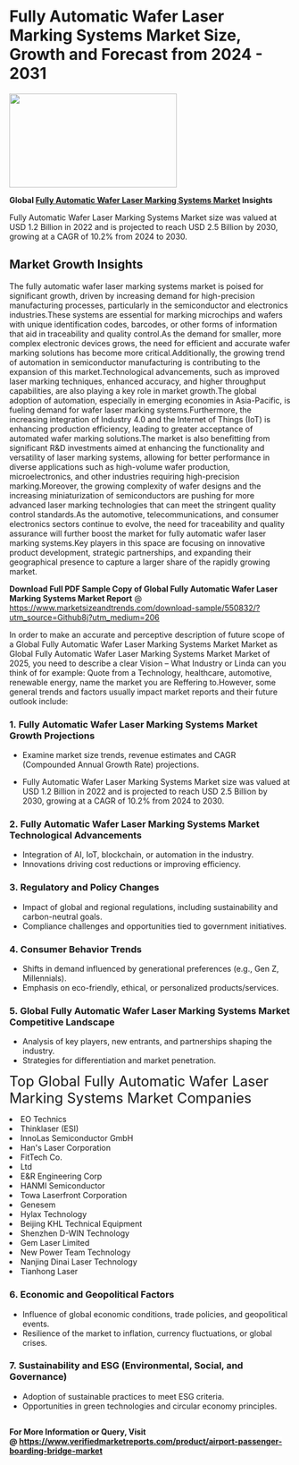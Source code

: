<H1>Fully Automatic Wafer Laser Marking Systems Market Size, Growth and Forecast from 2024 - 2031</H1><img class="aligncenter size-medium wp-image-584254" src="https://thirdeyenews.in/wp-content/uploads/2024/09/Global-Market-Research-300x168.jpeg" alt="" width="300" height="168" /><p><strong>Global&nbsp;<a href="https://www.marketsizeandtrends.com/download-sample/550832/?utm_source=Github8j?utm_medium=206">Fully Automatic Wafer Laser Marking Systems Market</a> Insights</strong></p><p>Fully Automatic Wafer Laser Marking Systems Market size was valued at USD 1.2 Billion in 2022 and is projected to reach USD 2.5 Billion by 2030, growing at a CAGR of 10.2% from 2024 to 2030.</p><p><h2>Market Growth Insights</h2> The fully automatic wafer laser marking systems market is poised for significant growth, driven by increasing demand for high-precision manufacturing processes, particularly in the semiconductor and electronics industries.These systems are essential for marking microchips and wafers with unique identification codes, barcodes, or other forms of information that aid in traceability and quality control.As the demand for smaller, more complex electronic devices grows, the need for efficient and accurate wafer marking solutions has become more critical.Additionally, the growing trend of automation in semiconductor manufacturing is contributing to the expansion of this market.Technological advancements, such as improved laser marking techniques, enhanced accuracy, and higher throughput capabilities, are also playing a key role in market growth.The global adoption of automation, especially in emerging economies in Asia-Pacific, is fueling demand for wafer laser marking systems.Furthermore, the increasing integration of Industry 4.0 and the Internet of Things (IoT) is enhancing production efficiency, leading to greater acceptance of automated wafer marking solutions.The market is also benefitting from significant R&D investments aimed at enhancing the functionality and versatility of laser marking systems, allowing for better performance in diverse applications such as high-volume wafer production, microelectronics, and other industries requiring high-precision marking.Moreover, the growing complexity of wafer designs and the increasing miniaturization of semiconductors are pushing for more advanced laser marking technologies that can meet the stringent quality control standards.As the automotive, telecommunications, and consumer electronics sectors continue to evolve, the need for traceability and quality assurance will further boost the market for fully automatic wafer laser marking systems.Key players in this space are focusing on innovative product development, strategic partnerships, and expanding their geographical presence to capture a larger share of the rapidly growing market.<p><span class=""><strong>Download Full PDF Sample Copy of Global Fully Automatic Wafer Laser Marking Systems Market Report</strong> @ <a href="https://www.marketsizeandtrends.com/download-sample/550832/?utm_source=Github8j?utm_medium=206" target="_blank">https://www.marketsizeandtrends.com/download-sample/550832/?utm_source=Github8j?utm_medium=206</a></span></p><p>In order to make an accurate and perceptive description of future scope of a Global&nbsp;Fully Automatic Wafer Laser Marking Systems Market Market as Global&nbsp;Fully Automatic Wafer Laser Marking Systems Market Market of 2025, you need to describe a clear Vision &ndash; What Industry or Linda can you think of for example: Quote from a Technology, healthcare, automotive, renewable energy, name the market you are Reffering to.However, some general trends and factors usually impact market reports and their future outlook include:</p><h3>1.&nbsp;<strong>Fully Automatic Wafer Laser Marking Systems Market Growth Projections</strong></h3><ul><li>Examine market size trends, revenue estimates and CAGR (Compounded Annual Growth Rate) projections.</li><li><p>Fully Automatic Wafer Laser Marking Systems Market size was valued at USD 1.2 Billion in 2022 and is projected to reach USD 2.5 Billion by 2030, growing at a CAGR of 10.2% from 2024 to 2030.</p></li></ul><h3>2.&nbsp;<strong>Fully Automatic Wafer Laser Marking Systems Market Technological Advancements</strong></h3><ul><li>Integration of AI, IoT, blockchain, or automation in the industry.</li><li>Innovations driving cost reductions or improving efficiency.</li></ul><h3>3.&nbsp;<strong>Regulatory and Policy Changes</strong></h3><ul><li>Impact of global and regional regulations, including sustainability and carbon-neutral goals.</li><li>Compliance challenges and opportunities tied to government initiatives.</li></ul><h3>4.&nbsp;<strong>Consumer Behavior Trends</strong></h3><ul><li>Shifts in demand influenced by generational preferences (e.g., Gen Z, Millennials).</li><li>Emphasis on eco-friendly, ethical, or personalized products/services.</li></ul><h3>5.&nbsp;<strong>Global Fully Automatic Wafer Laser Marking Systems Market Competitive Landscape</strong></h3><ul><li>Analysis of key players, new entrants, and partnerships shaping the industry.</li><li>Strategies for differentiation and market penetration.</li></ul><p data-pm-slice="1 1 []"><span style="color: inherit; font-family: inherit; font-size: 25px;">Top Global Fully Automatic Wafer Laser Marking Systems Market Companies</span></p><div class="" data-test-id=""><p><li>EO Technics</li><li> Thinklaser (ESI)</li><li> InnoLas Semiconductor GmbH</li><li> Han's Laser Corporation</li><li> FitTech Co.</li><li> Ltd</li><li> E&R Engineering Corp</li><li> HANMI Semiconductor</li><li> Towa Laserfront Corporation</li><li> Genesem</li><li> Hylax Technology</li><li> Beijing KHL Technical Equipment</li><li> Shenzhen D-WIN Technology</li><li> Gem Laser Limited</li><li> New Power Team Technology</li><li> Nanjing Dinai Laser Technology</li><li> Tianhong Laser</li></p></div><h3>6.&nbsp;<strong>Economic and Geopolitical Factors</strong></h3><ul><li>Influence of global economic conditions, trade policies, and geopolitical events.</li><li>Resilience of the market to inflation, currency fluctuations, or global crises.</li></ul><h3>7.&nbsp;<strong>Sustainability and ESG (Environmental, Social, and Governance)</strong></h3><ul><li>Adoption of sustainable practices to meet ESG criteria.</li><li>Opportunities in green technologies and circular economy principles.</li></ul><h2><strong style="font-size: 14px;">For More Information or Query, Visit @&nbsp;</strong><a style="background-color: #ffffff; font-size: 14px;" href="https://www.marketsizeandtrends.com/report/fully-automatic-wafer-laser-marking-systems-market/" target="_blank">https://www.verifiedmarketreports.com/product/airport-passenger-boarding-bridge-market</a></h2>